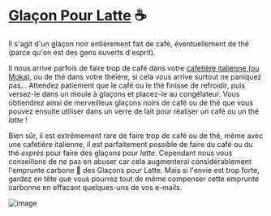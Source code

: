 # [Glaçon Pour Latte][1] ☕  

Il s'agit d'un glaçon noir entièrement fait de café, éventuellement de thé (parce qu'on est des gens ouverts d'esprit). 

Il nous arrive parfois de faire trop de café dans votre [cafetière italienne (ou
Moka)][2], ou de thé dans votre théière, si cela vous arrive surtout ne paniquez pas... 
Attendez patiement que le café ou le thé finisse de refroidir, puis versez-le dans un moule à glaçons 
et placez-le au congélateur. Vous obtiendrez ainsi de merveilleux glaçons noirs de café ou de thé que
vous pouvez ensuite utiliser dans un verre de lait pour réaliser un café ou un thé *latte* !

Bien sûr, il est extrêmement rare de faire trop de café ou de thé, même
avec une cafetière italienne, il est parfaitement possible de faire du
café ou du thé *exprès* pour faire des glaçons pour *latte*. 
Cependant nous vous conseillons de ne pas en abuser car cela augmenterai
considérablement l'emprunte carbone 🍃 des Glaçons pour Latte. 
Mais si l'envie est trop forte, gardez en tête que vous pourrez tout de même
compenser cette emprunte carbonne en effacant quelques-uns de vos e-mails.

![image](https://user-images.githubusercontent.com/31790025/174285420-5f7ac326-6fdb-4fe1-af18-55822214ffbe.png)

[1]: https://github.com/MyNameIsTroll/glacon_pour_latte
[2]: https://fr.wikipedia.org/wiki/Moka_(cafeti%C3%A8re) "Article Wikipedia en français"
